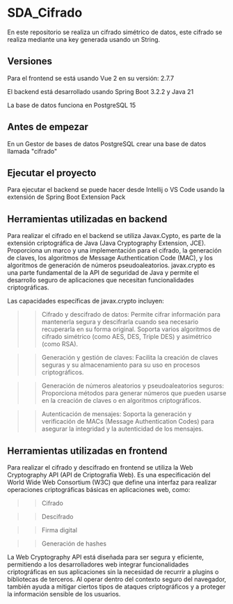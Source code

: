 
# SDA_Cifrado

En este repositorio se realiza un cifrado simétrico de datos, este cifrado se realiza mediante una key generada usando un String.


## Versiones

Para el frontend se está usando Vue 2 en su versión: 2.7.7

El backend está desarrollado usando Spring Boot 3.2.2 y Java 21

La base de datos funciona en PostgreSQL 15

## Antes de empezar

En un Gestor de bases de datos PostgreSQL crear una base de datos llamada "cifrado"


## Ejecutar el proyecto

Para ejecutar el backend se puede hacer desde Intellij o VS Code usando la extensión de Spring Boot Extension Pack

## Herramientas utilizadas en backend

Para realizar el cifrado en el backend se utiliza Javax.Cypto, es parte de la extensión criptográfica de Java (Java Cryptography Extension, JCE). Proporciona un marco y una implementación para el cifrado, la generación de claves, los algoritmos de Message Authentication Code (MAC), y los algoritmos de generación de números pseudoaleatorios. javax.crypto es una parte fundamental de la API de seguridad de Java y permite el desarrollo seguro de aplicaciones que necesitan funcionalidades criptográficas.

Las capacidades específicas de javax.crypto incluyen:

>> Cifrado y descifrado de datos: Permite cifrar información para mantenerla segura y descifrarla cuando sea necesario recuperarla en su forma original. Soporta varios algoritmos de cifrado simétrico (como AES, DES, Triple DES) y asimétrico (como RSA).

>> Generación y gestión de claves: Facilita la creación de claves seguras y su almacenamiento para su uso en procesos criptográficos.

>> Generación de números aleatorios y pseudoaleatorios seguros: Proporciona métodos para generar números que pueden usarse en la creación de claves o en algoritmos criptográficos.

>> Autenticación de mensajes: Soporta la generación y verificación de MACs (Message Authentication Codes) para asegurar la integridad y la autenticidad de los mensajes.

## Herramientas utilizadas en frontend

Para realizar el cifrado y descifrado en frontend se utiliza la Web Cryptography API (API de Criptografía Web). Es una especificación del World Wide Web Consortium (W3C) que define una interfaz para realizar operaciones criptográficas básicas en aplicaciones web, como:

>> Cifrado

>> Descifrado

>> Firma digital

>> Generación de hashes

La Web Cryptography API está diseñada para ser segura y eficiente, permitiendo a los desarrolladores web integrar funcionalidades criptográficas en sus aplicaciones sin la necesidad de recurrir a plugins o bibliotecas de terceros. Al operar dentro del contexto seguro del navegador, también ayuda a mitigar ciertos tipos de ataques criptográficos y a proteger la información sensible de los usuarios.